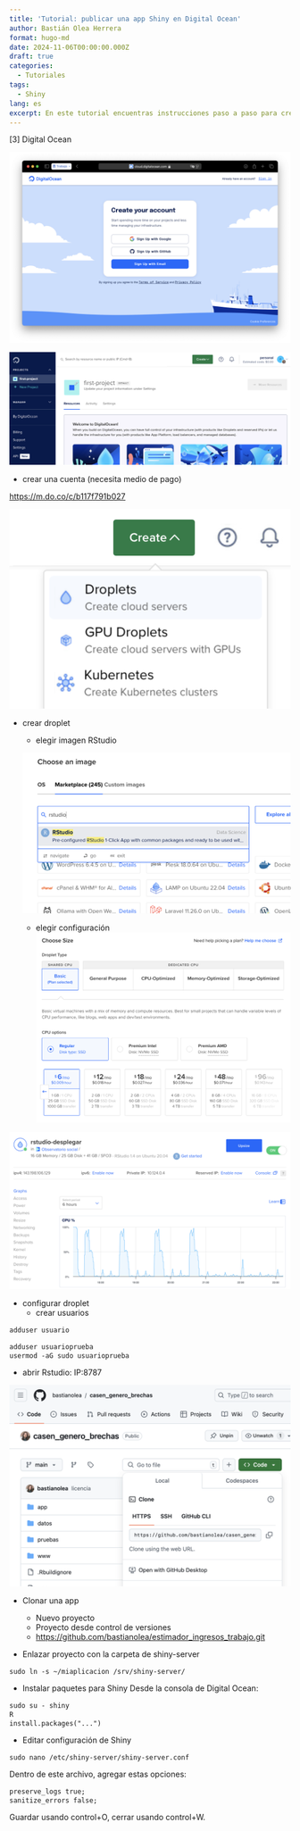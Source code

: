 ```yaml
---
title: 'Tutorial: publicar una app Shiny en Digital Ocean'
author: Bastián Olea Herrera
format: hugo-md
date: 2024-11-06T00:00:00.000Z
draft: true
categories:
  - Tutoriales
tags:
  - Shiny
lang: es
excerpt: En este tutorial encuentras instrucciones paso a paso para crear un droplet (servidor privado) en Digital Ocean, en el cual puedes subir aplicaciones Shiny, ejecutar RStudio, dejar automatizados procesos recurrentes de análisis de datos o web scraping, y más.
---
```



[3] Digital Ocean

![](tutorial_digitalocean_2.png)


![](tutorial_digitalocean_3-featured.png)

- crear una cuenta (necesita medio de pago)

https://m.do.co/c/b117f791b027

![](tutorial_digitalocean_4.png)
- crear droplet
    - elegir imagen RStudio
    
    ![](tutorial_digitalocean_5.png)
    - elegir configuración
    ![](tutorial_digitalocean_6.png)
    
    
![](tutorial_digitalocean_7.png)
- configurar droplet
    - crear usuarios
```
adduser usuario
```

```
adduser usuarioprueba
usermod -aG sudo usuarioprueba
```

- abrir Rstudio: IP:8787


![](tutorial_digitalocean_1.png)
- Clonar una app
    - Nuevo proyecto
    - Proyecto desde control de versiones
    - https://github.com/bastianolea/estimador_ingresos_trabajo.git

- Enlazar proyecto con la carpeta de shiny-server
```
sudo ln -s ~/miaplicacion /srv/shiny-server/
```

- Instalar paquetes para Shiny
Desde la consola de Digital Ocean:
```
sudo su - shiny
R
install.packages("...")
```

- Editar configuración de Shiny
```
sudo nano /etc/shiny-server/shiny-server.conf
```
Dentro de este archivo, agregar estas opciones:
```
preserve_logs true;
sanitize_errors false;
```

Guardar usando control+O, cerrar usando control+W.

